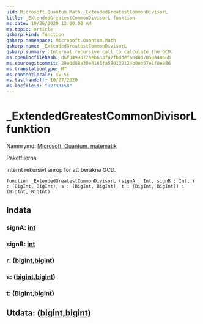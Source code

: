 ```yaml
---
uid: Microsoft.Quantum.Math._ExtendedGreatestCommonDivisorL
title: _ExtendedGreatestCommonDivisorL funktion
ms.date: 10/26/2020 12:00:00 AM
ms.topic: article
qsharp.kind: function
qsharp.namespace: Microsoft.Quantum.Math
qsharp.name: _ExtendedGreatestCommonDivisorL
qsharp.summary: Internal recursive call to calculate the GCD.
ms.openlocfilehash: d6f3499377aeb633f42fbddef6840d7058a4066b
ms.sourcegitcommit: 29e0d88a30e4166fa580132124b0eb57e1f0e986
ms.translationtype: MT
ms.contentlocale: sv-SE
ms.lasthandoff: 10/27/2020
ms.locfileid: "92733158"
---
```

# <a name="_extendedgreatestcommondivisorl-function"></a>_ExtendedGreatestCommonDivisorL funktion

Namnrymd: [Microsoft. Quantum. matematik](xref:Microsoft.Quantum.Math)

Paketfilerna [](https://nuget.org/packages/)


Internt rekursivt anrop för att beräkna GCD.

```qsharp
function _ExtendedGreatestCommonDivisorL (signA : Int, signB : Int, r : (BigInt, BigInt), s : (BigInt, BigInt), t : (BigInt, BigInt)) : (BigInt, BigInt)
```


## <a name="input"></a>Indata

### <a name="signa--int"></a>signA: [int](xref:microsoft.quantum.lang-ref.int)




### <a name="signb--int"></a>signB: [int](xref:microsoft.quantum.lang-ref.int)




### <a name="r--bigintbigint"></a>r: ([bigint](xref:microsoft.quantum.lang-ref.bigint),[bigint](xref:microsoft.quantum.lang-ref.bigint))




### <a name="s--bigintbigint"></a>s: ([bigint](xref:microsoft.quantum.lang-ref.bigint),[bigint](xref:microsoft.quantum.lang-ref.bigint))




### <a name="t--bigintbigint"></a>t: ([BigInt](xref:microsoft.quantum.lang-ref.bigint),[bigint](xref:microsoft.quantum.lang-ref.bigint))





## <a name="output--bigintbigint"></a>Utdata: ([bigint](xref:microsoft.quantum.lang-ref.bigint),[bigint](xref:microsoft.quantum.lang-ref.bigint))

